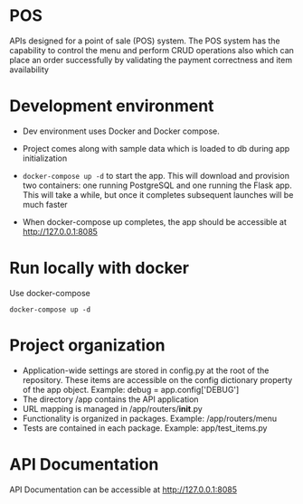# POS
APIs designed for a point of sale (POS) system. The POS system has the capability to control the menu and perform CRUD operations also which can place an order successfully by validating the payment correctness and item availability


# Development environment
* Dev environment uses Docker and Docker compose.
* Project comes along with sample data which is loaded to db during app initialization

* ```docker-compose up -d``` to start the app. This will download and provision two containers: one running PostgreSQL and one running the Flask app. This will take a while, but once it completes subsequent launches will be much faster

* When docker-compose up completes, the app should be accessible at http://127.0.0.1:8085
# Run locally with docker
Use docker-compose

```commandline
docker-compose up -d
```

# Project organization
* Application-wide settings are stored in config.py at the root of the repository. These items are accessible on the config dictionary property of the app object. Example: debug = app.config['DEBUG']
* The directory /app contains the API application
* URL mapping is managed in /app/routers/__init__.py
* Functionality is organized in packages. Example: /app/routers/menu
* Tests are contained in each package. Example: app/test_items.py

# API Documentation
API Documentation can be accessible at http://127.0.0.1:8085

